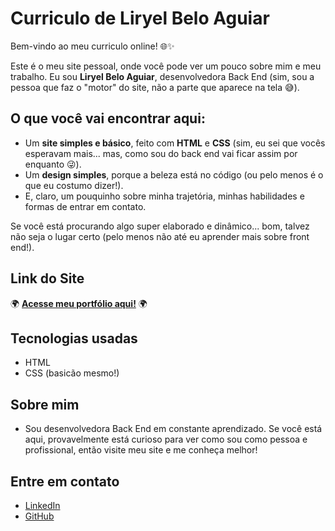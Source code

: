 # Curriculo de Liryel Belo Aguiar

Bem-vindo ao meu curriculo online! 🌐✨

Este é o meu site pessoal, onde você pode ver um pouco sobre mim e meu trabalho. Eu sou **Liryel Belo Aguiar**, desenvolvedora Back End (sim, sou a pessoa que faz o "motor" do site, não a parte que aparece na tela 😅). 

## O que você vai encontrar aqui:

- Um **site simples e básico**, feito com **HTML** e **CSS** (sim, eu sei que vocês esperavam mais... mas, como sou do back end vai ficar assim por enquanto 😜).
- Um **design simples**, porque a beleza está no código (ou pelo menos é o que eu costumo dizer!).
- E, claro, um pouquinho sobre minha trajetória, minhas habilidades e formas de entrar em contato.

Se você está procurando algo super elaborado e dinâmico... bom, talvez não seja o lugar certo (pelo menos não até eu aprender mais sobre front end!).

## Link do Site

🌍 **[Acesse meu portfólio aqui!](https://cv-liryel.netlify.app/)** 🌍

## Tecnologias usadas

- HTML
- CSS (basicão mesmo!)

## Sobre mim

- Sou desenvolvedora Back End em constante aprendizado. Se você está aqui, provavelmente está curioso para ver como sou como pessoa e profissional, então visite meu site e me conheça melhor!

## Entre em contato

- [LinkedIn](https://www.linkedin.com/in/liryel-aguiar/)
- [GitHub](https://github.com/liryelaguiar)
